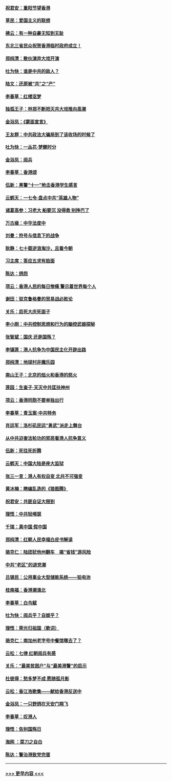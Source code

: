 #### [祝君安：重阳节望香港](../pages/nsc993/n11573190.md?t=10070822) 
#### [草民：爱国主义的联想](../pages/nsc993/n11572333.md?t=10070822) 
#### [拂云：有一种自豪无知到无耻](../pages/nsc993/n11572006.md?t=10070822) 
#### [东北三省民众祝贺香港临时政府成立！](../pages/nsc993/n11571215.md?t=10070822) 
#### [郑纯清：散伙演弃大戏开演](../pages/nsc993/n11570826.md?t=10070822) 
#### [吐为快：谁是中共的敌人？](../pages/nsc993/n11570817.md?t=10070822) 
#### [陆文：还原被“共”之“产”](../pages/nsc993/n11570798.md?t=10070822) 
#### [李春草：红楼沤梦](../pages/nsc993/n11569673.md?t=10070822) 
#### [独孤王子：林郑不断把灭共大戏推向高潮](../pages/nsc993/n11569381.md?t=10070822) 
#### [金浴凤：《蒙面宣言》](../pages/nsc993/n11569368.md?t=10070822) 
#### [王友群：中共政法大骗局到了该收场的时候了](../pages/nsc993/n11568940.md?t=10070822) 
#### [吐为快：一丛花‧梦醒时分](../pages/nsc993/n11567491.md?t=10070822) 
#### [金浴凤：阅兵](../pages/nsc993/n11567454.md?t=10070822) 
#### [李春草：香港颂](../pages/nsc993/n11567444.md?t=10070822) 
#### [伍新：黑警“十一”枪击香港学生感言](../pages/nsc993/n11567426.md?t=10070822) 
#### [云鹤天：一七令‧盘点中共“英雄人物”](../pages/nsc993/n11567091.md?t=10070822) 
#### [诸葛高参：习老大 船要沉 没得救 别挣巴了](../pages/nsc993/n11566976.md?t=10070822) 
#### [万古缘：中华法度中](../pages/nsc993/n11566726.md?t=10070822) 
#### [刘曼：符号与信息下的战争](../pages/nsc993/n11564655.md?t=10070822) 
#### [耿静：七十载逆浪淘沙，且看今朝](../pages/nsc993/n11564520.md?t=10070822) 
#### [习主席：答应五求有脸面](../pages/nsc993/n11563953.md?t=10070822) 
#### [陈达：鸽怨](../pages/nsc993/n11561879.md?t=10070822) 
#### [项云：香港人民的每日惨痛  警示着世界每个人](../pages/nsc993/n11559273.md?t=10070822) 
#### [谢田：驳克鲁格曼的贸易战必败论](../pages/nsc993/n11555840.md?t=10070822) 
#### [关乐：启死大庆死面子](../pages/nsc993/n11556823.md?t=10070822) 
#### [李小刚：中共控制思想和行为的脑控武器探秘](../pages/nsc993/n11556776.md?t=10070822) 
#### [张智斌：国庆  还是国殇？](../pages/nsc993/n11556617.md?t=10070822) 
#### [李镇莲：港人抗争为中国民主化开辟出路](../pages/nsc993/n11556570.md?t=10070822) 
#### [郑纯清：地球村非魔乐园](../pages/nsc993/n11555415.md?t=10070822) 
#### [南山王子：北京的焰火和香港的怒火](../pages/nsc993/n11555318.md?t=10070822) 
#### [莲园：生查子·天灭中共匡扶神州](../pages/nsc993/n11555302.md?t=10070822) 
#### [项云：香港同胞不要单独出行](../pages/nsc993/n11555276.md?t=10070822) 
#### [李春草：青玉案‧中共特务](../pages/nsc993/n11552356.md?t=10070822) 
#### [肖运军：洛杉矶民运“勇武”派走上舞台](../pages/nsc993/n11551595.md?t=10070822) 
#### [从中共迫害法轮功的邪恶看港人抗争意义](../pages/nsc993/n11540858.md?t=10070822) 
#### [伍新：死往死折腾](../pages/nsc993/n11550174.md?t=10070822) 
#### [云鹤天：中国大陆是座大监狱](../pages/nsc993/n11550155.md?t=10070822) 
#### [张三一言：港人有权自变 北共不可强变](../pages/nsc993/n11550132.md?t=10070822) 
#### [黄冰楠：瞎编乱造的《狼图腾》](../pages/nsc993/n11550082.md?t=10070822) 
#### [祝君安：共匪自证大限到](../pages/nsc993/n11550041.md?t=10070822) 
#### [理悟：中共轻嘚瑟](../pages/nsc993/n11547978.md?t=10070822) 
#### [千瑞：真中国 假中国](../pages/nsc993/n11547865.md?t=10070822) 
#### [郑纯清：红朝人民幸福白皮书解读](../pages/nsc993/n11547499.md?t=10070822) 
#### [骆克仁：陆团犹他州翻车　揭“省钱”游风险](../pages/nsc993/n11546977.md?t=10070822) 
#### [中共“老区”的退党潮](../pages/nsc993/n11545995.md?t=10070822) 
#### [吕锡民：公用事业大型储能系统——铅电池](../pages/nsc993/n11545701.md?t=10070822) 
#### [桂南福：香港潮涌北](../pages/nsc993/n11545682.md?t=10070822) 
#### [李春草：白鸟赋](../pages/nsc993/n11545663.md?t=10070822) 
#### [吐为快：阅兵乎？自娱乎？](../pages/nsc993/n11545625.md?t=10070822) 
#### [理悟：荣光归祖国（歌词）](../pages/nsc993/n11545616.md?t=10070822) 
#### [骆克仁：南加州老字号中餐馆哪去了？](../pages/nsc993/n11545120.md?t=10070822) 
#### [云松：七律 红朝阅兵有感](../pages/nsc993/n11542394.md?t=10070822) 
#### [关乐：“最美贫困户”与“最美港警”的启示](../pages/nsc993/n11542252.md?t=10070822) 
#### [杜彼得：愁多梦不成 愿随孤月影](../pages/nsc993/n11540296.md?t=10070822) 
#### [云松：香江浩歌集——献给香港反送中](../pages/nsc993/n11540149.md?t=10070822) 
#### [金浴凤：一只野鸽在天安门翔飞](../pages/nsc993/n11540280.md?t=10070822) 
#### [李春草：叹港人](../pages/nsc993/n11540119.md?t=10070822) 
#### [理悟：告别国殇日](../pages/nsc993/n11539610.md?t=10070822) 
#### [海网 ：菜刀之自白](../pages/nsc993/n11539597.md?t=10070822) 
#### [陈达：警治港致党完蛋](../pages/nsc993/n11538127.md?t=10070822) 

----
#### [ >>> 更早内容 <<< ](../indexes/nsc993-earlier.md)
